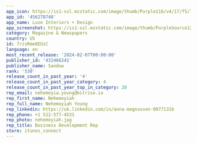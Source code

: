 ```yaml
---
app_icon: https://is1-ssl.mzstatic.com/image/thumb/Purple116/v4/17/f5/77/17f577b2-eaa4-3704-5a19-d3fc4f60f513/AppIcon-1x_U007emarketing-0-7-0-85-220.png/1024x1024bb.png
app_id: '456278748'
app_name: Luxe Interiors + Design
app_screenshot: https://is1-ssl.mzstatic.com/image/thumb/PurpleSource126/v4/7f/ae/76/7fae7661-cd55-0e9d-9af2-8b886d7e93a4/9ce014db-0ecb-46b8-b290-a3de5f5e7032_Simulator_Screen_Shot_-__-_2023-11-09_at_20.03.30.jpg/1242x2208bb.png
category: Magazine & Newspapers
country: US
id: 7rzsRme0EUzC
language: en
most_recent_release: '2024-02-07T00:00:00'
publisher_id: '432466241'
publisher_name: Sandow
rank: '530'
release_count_in_past_year: '4'
release_count_in_past_year_category: 4
release_count_in_past_year_top_in_category: 28
rep_email: nehemoyia.young@bitrise.io
rep_first_name: Nehemoyiah
rep_full_name: Nehemoyiah Young
rep_linkedin: https://uk.linkedin.com/in/anna-magnussen-0977131b
rep_phone: +1 512-577-4531
rep_photo: nehemoyiah.jpg
rep_title: Business Development Rep
store: itunes_connect
---
```

